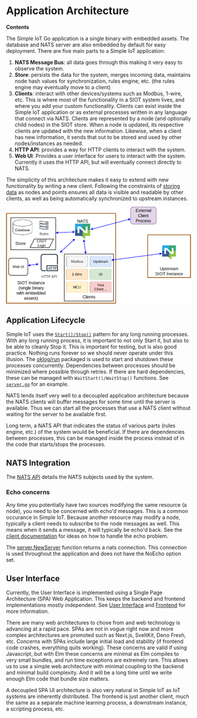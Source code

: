 # Application Architecture

**Contents**

<!-- toc -->

The Simple IoT Go application is a single binary with embedded assets. The
database and NATS server are also embedded by default for easy deployment. There
are five main parts to a Simple IoT application:

1. **NATS Message Bus**: all data goes through this making it very easy to
   observe the system.
2. **Store**: persists the data for the system, merges incoming data, maintains
   node hash values for synchronization, rules engine, etc. (the rules engine
   may eventually move to a client)
3. **Clients**: interact with other devices/systems such as Modbus, 1-wire, etc.
   This is where most of the functionality in a SIOT system lives, and where you
   add your custom functionality. Clients can exist inside the Simple IoT
   application or as external processes written in any language that connect via
   NATS. Clients are represented by a node (and optionally child nodes) in the
   SIOT store. When a node is updated, its respective clients are updated with
   the new information. Likewise, when a client has new information, it sends
   that out to be stored and used by other nodes/instances as needed.
4. **HTTP API**: provides a way for HTTP clients to interact with the system.
5. **Web UI**: Provides a user interface for users to interact with the system.
   Currently it uses the HTTP API, but will eventually connect directly to NATS.

The simplicity of this architecture makes it easy to extend with new
functionality by writing a new client. Following the constraints of
[storing data](data.md) as nodes and points ensures all data is visible and
readable by other clients, as well as being automatically synchronized to
upstream instances.

![application architecture](images/arch-app.png)

## Application Lifecycle

Simple IoT uses the
[`Start()/Stop()`](https://community.tmpdir.org/t/structuring-go-apps-for-testing-and-lifecycle-management-the-start-stop-pattern/550)
pattern for any long running processes. With any long running process, it is
important to not only Start it, but also to be able to cleanly Stop it. This is
important for testing, but is also good practice. Nothing runs forever so we
should never operate under this illusion. The
[oklog/run](https://github.com/oklog/run) packaged is used to start and shutdown
these processes concurrently. Dependencies between processes should be minimized
where possible through retries. If there are hard dependencies, these can be
managed with `WaitStart()/WaitStop()` functions. See
[`server.go`](https://github.com/simpleiot/simpleiot/blob/master/server/server.go)
for an example.

NATS lends itself very well to a decoupled application architecture because the
NATS clients will buffer messages for some time until the server is available.
Thus we can start all the processes that use a NATS client without waiting for
the server to be available first.

Long term, a NATS API that indicates the status of various parts (rules engine,
etc.) of the system would be beneficial. If there are dependencies between
processes, this can be managed inside the process instead of in the code that
starts/stops the processes.

## NATS Integration

The [NATS API](api.md#nats) details the NATS subjects used by the system.

### Echo concerns

Any time you potentially have two sources modifying the same resource (a node),
you need to be concerned with echo'd messages. This is a common occurance in
Simple IoT. Because another resource may modify a node, typically a client needs
to subscribe to the node messages as well. This means when it sends a message,
it will typically be echo'd back. See the
[client documentation](client.md#message-echo) for ideas on how to handle the
echo problem.

The
[server.NewServer](https://pkg.go.dev/github.com/simpleiot/simpleiot/server#NewServer)
function returns a nats connection. This connection is used throughout the
application and does not have the NoEcho option set.

## User Interface

Currently, the User Interface is implemented using a Single Page Architecture
(SPA) Web Application. This keeps the backend and frontend implementations
mostly independent. See [User Interface](../user/ui.md) and
[Frontend](frontend.md) for more information.

There are many web architectures to chose from and web technology is advancing
at a rapid pace. SPAs are not in vogue right now and more complex architectures
are promoted such as Next.js, SveltKit, Deno Fresh, etc. Concerns with SPAs
include large initial load and stability (if frontend code crashes, everything
quits working). These concerns are valid if using Javascript, but with Elm these
concerns are minimal as Elm compiles to very small bundles, and run time
exceptions are extremely rare. This allows us to use a simple web architecture
with minimal coupling to the backend and minimal build complexity. And it will
be a long time until we write enough Elm code that bundle size matters.

A decoupled SPA UI architecture is also very natural in Simple IoT as IoT
systems are inherently distributed. The frontend is just another client, much
the same as a separate machine learning process, a downstream instance, a
scripting process, etc.
